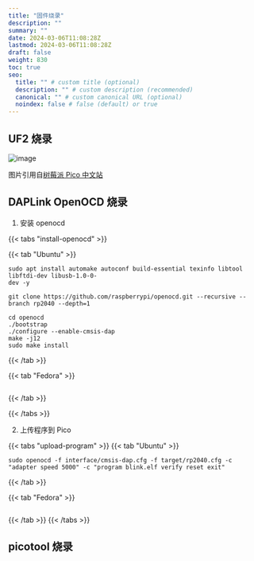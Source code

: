 ```yaml
---
title: "固件烧录"
description: ""
summary: ""
date: 2024-03-06T11:08:28Z
lastmod: 2024-03-06T11:08:28Z
draft: false
weight: 830
toc: true
seo:
  title: "" # custom title (optional)
  description: "" # custom description (recommended)
  canonical: "" # custom canonical URL (optional)
  noindex: false # false (default) or true
---
```


## UF2 烧录


![image](images/blink-an-led-final.gif)

图片引用自[树莓派 Pico 中文站](https://pico.org.cn/)

## DAPLink OpenOCD 烧录

1. 安装 openocd

{{< tabs "install-openocd" >}}

{{< tab "Ubuntu" >}}
```shell
sudo apt install automake autoconf build-essential texinfo libtool libftdi-dev libusb-1.0-0-
dev -y

git clone https://github.com/raspberrypi/openocd.git --recursive --branch rp2040 --depth=1

cd openocd
./bootstrap
./configure --enable-cmsis-dap
make -j12
sudo make install
```
{{< /tab >}}

{{< tab "Fedora" >}}
```shell
```
{{< /tab >}}

{{< /tabs >}}


2. 上传程序到 Pico

{{< tabs "upload-program" >}}
{{< tab "Ubuntu" >}}

```shell
sudo openocd -f interface/cmsis-dap.cfg -f target/rp2040.cfg -c "adapter speed 5000" -c "program blink.elf verify reset exit"
```

{{< /tab >}}

{{< tab "Fedora" >}}

```shell
```

{{< /tab >}}
{{< /tabs >}}

## picotool 烧录

